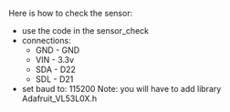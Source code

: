 Here is how to check the sensor:
- use the code in the sensor_check
- connections:
  - GND - GND
  - VIN - 3.3v
  - SDA - D22
  - SDL - D21
- set baud to: 115200
Note: you will have to add library Adafruit_VL53L0X.h
  


